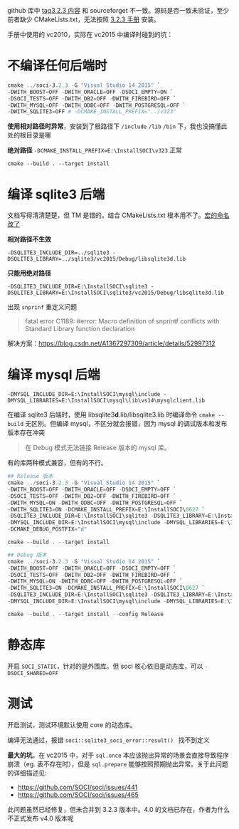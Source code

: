 github 库中 [tag3.2.3 内容][1] 和 sourceforget 不一致。源码是否一致未验证，至少前者缺少 CMakeLists.txt，无法按照 [3.2.3 手册][3] 安装。

手册中使用的 vc2010，实际在 vc2015 中编译时碰到的坑：

# 不编译任何后端时

```powershell
cmake ../soci-3.2.3 -G "Visual Studio 14 2015" `
-DWITH_BOOST=OFF -DWITH_ORACLE=OFF -DSOCI_EMPTY=ON `
-DSOCI_TESTS=OFF -DWITH_DB2=OFF -DWITH_FIREBIRD=OFF `
-DWITH_MYSQL=OFF -DWITH_ODBC=OFF -DWITH_POSTGRESQL=OFF `
-DWITH_SQLITE3=OFF # -DCMAKE_INSTALL_PREFIX="../v323"
```
  
**使用相对路径时异常**，安装到了根路径下 `/include` `/lib` `/bin` 下，我也没搞懂此处的根目录是哪

**绝对路径**  `-DCMAKE_INSTALL_PREFIX=E:\InstallSOCI\v323` 正常

`cmake --build . --target install`
 
# 编译 sqlite3 后端

文档写得清清楚楚，但 TM 是错的。结合 CMakeLists.txt 根本用不了。[宏的命名改了][2] 

**相对路径不生效**

    -DSQLITE3_INCLUDE_DIR=../sqlite3 -DSQLITE3_LIBRARY=../sqlite3/vc2015/Debug/libsqlite3d.lib

**只能用绝对路径**

    -DSQLITE3_INCLUDE_DIR=E:\InstallSOCI\sqlite3 -DSQLITE3_LIBRARY=E:\InstallSOCI\sqlite3/vc2015/Debug/libsqlite3d.lib

出现 `snprinf` 重定义问题 

> fatal error C1189: #error:  Macro definition of snprintf conflicts with Standard Library function declaration

解决方案：https://blog.csdn.net/A1367297309/article/details/52997312

# 编译 mysql 后端

	-DMYSQL_INCLUDE_DIR=E:\InstallSOCI\mysql\include -DMYSQL_LIBRARIES=E:\InstallSOCI\mysql\lib\vs14\mysqlclient.lib

在编译 sqlite3 后端时，使用 libsqlite3**d**.lib/libsqlite3.lib 时编译命令 `cmake --build` 无区别。但编译 mysql，不区分就会报错，因为 mysql 的调试版本和发布版本存在冲突

> 在 Debug 模式无法链接 Release 版本的 mysql 库。

有的库两种模式兼容，但有的不行。

```powershell
## Release 版本
cmake ../soci-3.2.3 -G "Visual Studio 14 2015" `
-DWITH_BOOST=OFF -DWITH_ORACLE=OFF -DSOCI_EMPTY=OFF `
-DSOCI_TESTS=OFF -DWITH_DB2=OFF -DWITH_FIREBIRD=OFF `
-DWITH_MYSQL=ON -DWITH_ODBC=OFF -DWITH_POSTGRESQL=OFF `
-DWITH_SQLITE3=ON -DCMAKE_INSTALL_PREFIX=E:\InstallSOCI\0627 `
-DSQLITE3_INCLUDE_DIR=E:\InstallSOCI\sqlite3 -DSQLITE3_LIBRARY=E:\InstallSOCI\sqlite3/libsqlite3d.lib `
-DMYSQL_INCLUDE_DIR=E:\InstallSOCI\mysql\include -DMYSQL_LIBRARIES=E:\InstallSOCI\mysql\lib\vs14\debug\mysqlclient.lib `
-DCMAKE_DEBUG_POSTFIX="d"

cmake --build . --target install
```

```powershell
## Debug 版本
cmake ../soci-3.2.3 -G "Visual Studio 14 2015" `
-DWITH_BOOST=OFF -DWITH_ORACLE=OFF -DSOCI_EMPTY=OFF `
-DSOCI_TESTS=OFF -DWITH_DB2=OFF -DWITH_FIREBIRD=OFF `
-DWITH_MYSQL=ON -DWITH_ODBC=OFF -DWITH_POSTGRESQL=OFF `
-DWITH_SQLITE3=ON -DCMAKE_INSTALL_PREFIX=E:\InstallSOCI\0627 `
-DSQLITE3_INCLUDE_DIR=E:\InstallSOCI\sqlite3 -DSQLITE3_LIBRARY=E:\InstallSOCI\sqlite3/libsqlite3.lib `
-DMYSQL_INCLUDE_DIR=E:\InstallSOCI\mysql\include -DMYSQL_LIBRARIES=E:\InstallSOCI\mysql\lib\vs14\mysqlclient.lib

cmake --build . --target install --config Release
```


# 静态库

开启 `SOCI_STATIC`，针对的是外围库。但 soci 核心依旧是动态库，可以 `-DSOCI_SHARED=OFF`
 
# 测试

开启测试，测试环境默认使用 core 的动态库。

编译无法通过，报错  `soci::sqlite3_soci_error::result() ` 找不到定义

**最大的坑**，在 vc2015 中，对于 `sql.once` 本应该抛出异常的场景会直接导致程序崩溃（eg. 表不存在时），但是 `sql.prepare` 能够按照预期抛出异常。关于此问题的详细描述见:

- https://github.com/SOCI/soci/issues/441
- https://github.com/SOCI/soci/issues/465

此问题虽然已经修复，但未合并到 3.2.3 版本中。4.0 的文档已存在，作者为什么不正式发布 v4.0 版本呢

[1]:https://github.com/SOCI/soci/tree/3.2.3
[2]:https://my.oschina.net/memorybox/blog/79255
[3]:http://soci.sourceforge.net/